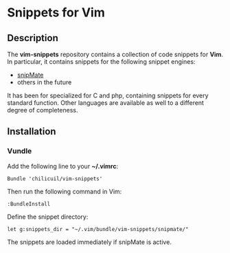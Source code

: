 # Snippets for Vim

## Description

The **vim-snippets** repository contains a collection of code snippets for **Vim**. In particular, it contains snippets for the following snippet engines:

* [snipMate](https://github.com/msanders/snipmate.vim)
* others in the future

It has been for specialized for C and php, containing snippets for every standard function. Other languages are available as well to a different degree of completeness.

## Installation

### Vundle

Add the following line to your **~/.vimrc**:

    Bundle 'chilicuil/vim-snippets'

Then run the following command in Vim:

    :BundleInstall

Define the snippet directory:

    let g:snippets_dir = "~/.vim/bundle/vim-snippets/snipmate/"

The snippets are loaded immediately if snipMate is active.
